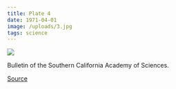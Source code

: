 ```yaml
---
title: Plate 4
date: 1971-04-01
image: /uploads/3.jpg
tags: science
---
```


![](/uploads/3.jpg)

Bulletin of the Southern California Academy of Sciences.

[Source](https://flic.kr/p/xeMASF)